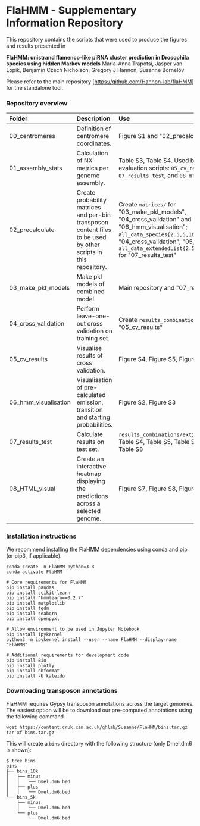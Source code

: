 # FlaHMM - Supplementary Information Repository

This repository contains the scripts that were used to produce the figures and results presented in

**FlaHMM: unistrand flamenco-like piRNA cluster prediction in Drosophila species using hidden Markov models**
Maria-Anna Trapotsi, Jasper van Lopik, Benjamin Czech Nicholson, Gregory J Hannon, Susanne Bornelöv

Please refer to the main repository [https://github.com/Hannon-lab/flaHMM] for the standalone tool.

### Repository overview

| Folder | Description | Use |
| :--- | :--- | :--- |
| 00_centromeres | Definition of centromere coordinates. | Figure S1 and "02_precalculate" |
| 01_assembly_stats | Calculation of NX metrics per genome assembly. | Table S3, Table S4. Used by model evaluation scripts: `05_cv_results`, `07_results_test`, and `08_HTML_visual`. |
| 02_precalculate | Create probability matrices and per-bin transposon content files to be used by other scripts in this repository. | Create `matrices/` for "03_make_pkl_models", "04_cross_validation" and "06_hmm_visualisation"; `all_data_species{2.5,5,10}k.txt` for "04_cross_validation", "05_cv_results"; `all_data_extendedList{2.5,5,10}k.txt` for "07_results_test" |
| 03_make_pkl_models | Make pkl models of combined model. | Main repository and "07_results_test" |
| 04_cross_validation | Perform leave-one-out cross validation on training set. | Create `results_combinations/cv` for "05_cv_results" |
| 05_cv_results | Visualise results of cross validation. | Figure S4, Figure S5, Figure S6 |
| 06_hmm_visualisation | Visualisation of pre-calculated emission, transition and starting probabilities. | Figure S2, Figure S3 |
| 07_results_test | Calculate results on test set. | `results_combinations/ext`; Table S3, Table S4, Table S5, Table S6, Table S7, Table S8 |
| 08_HTML_visual | Create an interactive heatmap displaying the predictions across a selected genome. | Figure S7, Figure S8, Figure S9 |

### Installation instructions

We recommend installing the FlaHMM dependencies using conda and pip (or pip3, if applicable).

```
conda create -n FlaHMM python=3.8
conda activate FlaHMM

# Core requirements for FlaHMM
pip install pandas
pip install scikit-learn
pip install "hmmlearn==0.2.7"
pip install matplotlib
pip install tqdm
pip install seaborn
pip install openpyxl

# Allow environment to be used in Jupyter Notebook
pip install ipykernel
python3 -m ipykernel install --user --name FlaHMM --display-name "FlaHMM"

# Additional requirements for development code
pip install Bio
pip install plotly
pip install nbformat
pip install -U kaleido
```

### Downloading transposon annotations

FlaHMM requires Gypsy transposon annotations across the target genomes. The easiest option will be to download our pre-computed annotations using the following command

```
wget https://content.cruk.cam.ac.uk/ghlab/Susanne/FlaHMM/bins.tar.gz
tar xf bins.tar.gz
```

This will create a `bins` directory with the following structure (only Dmel.dm6 is shown):

```
$ tree bins
bins
├── bins_10k
│   ├── minus
│   │   └── Dmel.dm6.bed
│   ├── plus
│   │   └── Dmel.dm6.bed
└── bins_5k
    ├── minus
    │   └── Dmel.dm6.bed
    └── plus
        └── Dmel.dm6.bed
```

